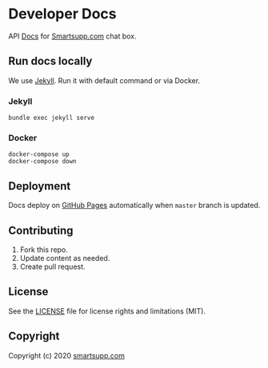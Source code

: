 # Developer Docs

API [Docs](https://smartsupp.github.io/docs/) for [Smartsupp.com](https://www.smartsupp.com/) chat box. 

## Run docs locally

We use [Jekyll](https://jekyllrb.com/). Run it with default command or via Docker.

### Jekyll

```
bundle exec jekyll serve
```

### Docker

```
docker-compose up
docker-compose down
```

## Deployment

Docs deploy on [GitHub Pages](https://pages.github.com/) automatically when `master` branch is updated.

## Contributing

1. Fork this repo.
2. Update content as needed.
3. Create pull request.

## License

See the [LICENSE](LICENSE.md) file for license rights and limitations (MIT).

## Copyright

Copyright (c) 2020 [smartsupp.com](https://www.smartsupp.com/)
